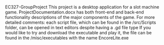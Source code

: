 EC327-GroupProject
This project is a desktop application for a slot machine game. ProjectDocumentation.docx has both front-end and back-end functionality descriptions of the major components of the game. For more detailed comments: each script file, which can be found in the /src/Scripts folder, can be opened in text editors despite having a .gd file type
If you would like to try and download the executable and play it, the file can be found in the /misc/executables with the name EncoreLite.exe

